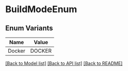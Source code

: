 # BuildModeEnum

## Enum Variants

| Name | Value |
|---- | -----|
| Docker | DOCKER |


[[Back to Model list]](../README.md#documentation-for-models) [[Back to API list]](../README.md#documentation-for-api-endpoints) [[Back to README]](../README.md)


